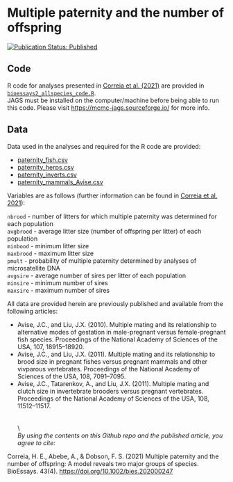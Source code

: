 <!--- Readme for Correia et al. 2021 in BioEssays --->
# Multiple paternity and the number of offspring
[![Publication Status: Published](https://img.shields.io/badge/Publication%20Status-Published-success)](https://doi.org/10.1002/bies.202000247)

## Code
R code for analyses presented in [Correia et al. (2021)](https://doi.org/10.1002/bies.202000247) are provided in [`bioessays2_allspecies_code.R`](bioessays2_allspecies_code.R).  
JAGS must be installed on the computer/machine before being able to run this code. Please visit https://mcmc-jags.sourceforge.io/ for more info.

## Data
Data used in the analyses and required for the R code are provided:  
- [paternity_fish.csv](paternity_fish.csv)  
- [paternity_herps.csv](paternity_herps.csv)  
- [paternity_inverts.csv](paternity_inverts.csv)  
- [paternity_mammals_Avise.csv](paternity_mammals_Avise.csv)  

Variables are as follows (further information can be found in [Correia et al. 2021](https://doi.org/10.1002/bies.202000247)):  

`nbrood` - number of litters for which multiple paternity was determined for each population  
`avgbrood` - average litter size (number of offspring per litter) of each population  
`minbood` - minimum litter size  
`maxbrood` - maximum litter size  
`pmult` - probability of multiple paternity determined by analyses of microsatellite DNA  
`avgsire` - average number of sires per litter of each population  
`minsire` - minimum number of sires  
`maxsire` - maximum number of sires  


All data are provided herein are previously published and available from the following articles:  
- Avise, J.C., and Liu, J.X. (2010). Multiple mating and its relationship to alternative modes of gestation in male-pregnant versus female-pregnant fish species. Proceedings of the National Academy of Sciences of the USA, 107, 18915–18920.  
- Avise, J.C., and Liu, J.X. (2011). Multiple mating and its relationship to brood size in pregnant fishes versus pregnant mammals and other vivparous vertebrates. Proceedings of the National Academy of Sciences of the USA, 108, 7091–7095.  
- Avise, J.C., Tatarenkov, A., and Liu, J.X. (2011). Multiple mating and clutch size in invertebrate brooders versus pregnant vertebrates. Proceedings of the National Academy of Sciences of the USA, 108, 11512–11517.  
\
\
\  
_By using the contents on this Github repo and the published article, you agree to cite:_

Correia, H. E., Abebe, A., & Dobson, F. S. (2021) Multiple paternity and the number of offspring: A model reveals two major groups of species. BioEssays. 43(4). https://doi.org/10.1002/bies.202000247
